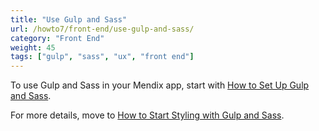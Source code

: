 ```yaml
---
title: "Use Gulp and Sass"
url: /howto7/front-end/use-gulp-and-sass/
category: "Front End"
weight: 45
tags: ["gulp", "sass", "ux", "front end"]
---
```


To use Gulp and Sass in your Mendix app, start with [How to Set Up Gulp and Sass](/howto7/front-end/set-up-sass/).

For more details, move to [How to Start Styling with Gulp and Sass](/howto7/front-end/style-with-gulp-and-sass/).
